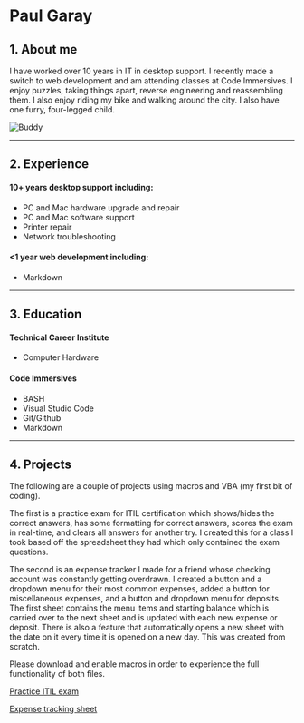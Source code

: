 # Paul Garay

## 1. About me

I have worked over 10 years in IT in desktop support. I recently made a switch to web development and am attending classes at Code Immersives. I enjoy puzzles, taking things apart, reverse engineering and reassembling them. I also enjoy riding my bike and walking around the city. I also have one furry, four-legged child.

![Buddy](https://drive.google.com/file/d/1X1Q31ZI-1o-vDWTRRF5amIqym3j94fRi/view?usp=sharing)

---

## 2. Experience

#### 10+ years desktop support including:

* PC and Mac hardware upgrade and repair
* PC and Mac software support
* Printer repair
* Network troubleshooting

#### <1 year web development including:

* Markdown

---

## 3. Education

#### Technical Career Institute

* Computer Hardware

#### Code Immersives

* BASH
* Visual Studio Code
* Git/Github
* Markdown

---

## 4. Projects

The following are a couple of projects using macros and VBA (my first bit of coding). 

The first is a practice exam for ITIL certification which shows/hides the correct answers, has some formatting for correct answers, scores the exam in real-time, and clears all answers for another try. I created this for a class I took based off the spreadsheet they had which only contained the exam questions.

The second is an expense tracker I made for a friend whose checking account was constantly getting overdrawn. I created a button and a dropdown menu for their most common expenses, added a button for miscellaneous expenses, and a button and dropdown menu for deposits. The first sheet contains the menu items and starting balance which is carried over to the next sheet and is updated with each new expense or deposit. There is also a feature that automatically opens a new sheet with the date on it every time it is opened on a new day. This was created from scratch.

Please download and enable macros in order to experience the full functionality of both files.

[Practice ITIL exam](https://drive.google.com/file/d/1nQqjNQEp6pwvaZfrz8lerzM45s3rbFS0/view?usp=sharing)

[Expense tracking sheet](https://drive.google.com/file/d/0B6-ABKFJom4wUF8tcG1VdVUxM1U/view?usp=sharing)